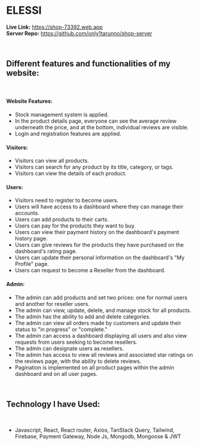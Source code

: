 # ELESSI

<strong>Live Link:</strong> https://shop-73392.web.app <br>
<strong>Server Repo:</strong> https://github.com/only1tarunno/shop-server

<br>

## Different features and functionalities of my website:

<br>

<h4>Website Features:</h4>
<ul>
    <li>Stock management system is applied.</li>
    <li>In the product details page, everyone can see the average review underneath the price, and at the bottom, individual reviews are visible.</li>
    <li>Login and registration features are applied.</li>
</ul>

<h4>Visitors:</h4>
<ul>
    <li>Visitors can view all products.</li>
    <li>Visitors can search for any product by its title, category, or tags.</li>
    <li>Visitors can view the details of each product.</li>
</ul>

<h4>Users:</h4>
<ul>
    <li>Visitors need to register to become users.</li>
    <li>Users will have access to a dashboard where they can manage their accounts.</li>
    <li>Users can add products to their carts.</li>
    <li>Users can pay for the products they want to buy.</li>
    <li>Users can view their payment history on the dashboard's payment history page.</li>
    <li>Users can give reviews for the products they have purchased on the dashboard's rating page.</li>
    <li>Users can update their personal information on the dashboard's "My Profile" page.</li>
    <li>Users can request to become a Reseller from the dashboard.</li>
</ul>

<h4>Admin:</h4>
<ul>
    <li>The admin can add products and set two prices: one for normal users and another for reseller users.</li>
    <li>The admin can view, update, delete, and manage stock for all products.</li>
    <li>The admin has the ability to add and delete categories.</li>
    <li>The admin can view all orders made by customers and update their status to "in progress" or "complete."</li>
    <li>The admin can access a dashboard displaying all users and also view requests from users seeking to become resellers.</li>
    <li>The admin can designate users as resellers.</li>
    <li>The admin has access to view all reviews and associated star ratings on the reviews page, with the ability to delete reviews.</li>
    <li>Pagination is implemented on all product pages within the admin dashboard and on all user pages.</li>
</ul>

<br>

## Technology I have Used:

<br>

- Javascript, React, React router, Axios, TanStack Query, Tailwind, Firebase, Payment Gateway, Node Js, Mongodb, Mongoose & JWT
